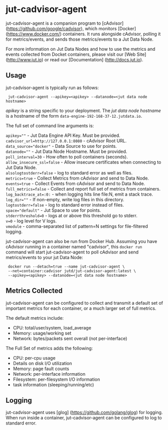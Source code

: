 jut-cadvisor-agent
==================

jut-cadvisor-agent is a companion program to [cAdvisor] (https://github.com/google/cadvisor), which monitors [Docker] (https://www.docker.com/) containers. It runs alongside cAdvisor, polling it for metrics/events, and sends those metrics/events to a Jut Data Node.

For more information on Jut Data Nodes and how to use the metrics and events collected from Docket containers, please visit our [Web Site] (http://www.jut.io) or read our [Documentation] (http://docs.jut.io).

Usage
-----
jut-cadvisor-agent is typically run as follows:

     jut-cadvisor-agent --apikey=<apikey> --datanode=<jut data node hostname>

*apikey* is a string specific to your deployment. The *jut data node
 hostname* is a hostname of the form
 `data-engine-192-168-37-12.jutdata.io`.


The full set of command line arguments is:

`apikey=""` - Jut Data Engine API Key. Must be provided.<br>
`cadvisor_url=http://127.0.0.1:8080` - cAdvisor Root URL.<br>
`data_source="docker"` - Data Source to use for points.<br>
`datanode=""` - Jut Data Node Hostname. Must be provided.<br>
`poll_interval=30` - How often to poll containers (seconds).<br>
`allow_insecure_ssl=false` - Allow insecure certificates when connecting to Jut Data Node.<br>
`alsologtostderr=false` - log to standard error as well as files.<br>
`metrics=true` - Collect Metrics from cAdvisor and send to Data Node.<br>
`events=true` - Collect Events from cAdvisor and send to Data Node.<br>
`full_metrics=false` - Collect and report full set of metrics from containers.<br>
`log_backtrace_at=:0:` - when logging hits line file:N, emit a stack trace.<br>
`log_dir=""` - If non-empty, write log files in this directory.<br>
`logtostderr=false` - log to standard error instead of files.<br>
`space="default"` - Jut Space to use for points.<br>
`stderrthreshold=0` - logs at or above this threshold go to stderr.<br>
`v=0` - log level for V logs.<br>
`vmodule` - comma-separated list of pattern=N settings for file-filtered logging.<br>

jut-cadvisor-agent can also be run from Docker Hub. Assuming you have
cAdvisor running in a container named "cadvisor", this `docker run`
command will start jut-cadvisor-agent to poll cAdvisor and send
metrics/events to your jut Data Node:

     docker run --detach=true --name jut-cadvisor-agent \
     --net=container:cadvisor jutd/jut-cadvisor-agent:latest \
     --apikey=<apikey> --datanode=<jut data node hostname>

Metrics Collected
-----------------
jut-cadvisor-agent can be configured to collect and transmit a default set of important metrics for each container, or a much larger set of full metrics.

The default metrics include:

* CPU: total/user/system, load_average
* Memory: usage/working set
* Network: bytes/packets sent overall (not per-interface)

The Full Set of metrics adds the following:

* CPU: per-cpu usage
* Details on disk I/O utilization
* Memory: page fault counts
* Network: per-interface information
* Filesystem: per-filesystem I/O information
* task information (sleeping/running/etc)

Logging
-------
jut-cadvisor-agent uses [glog] (https://github.com/golang/glog) for logging. When run inside a container, jut-cadvisor-agent can be configured to log to standard error.











